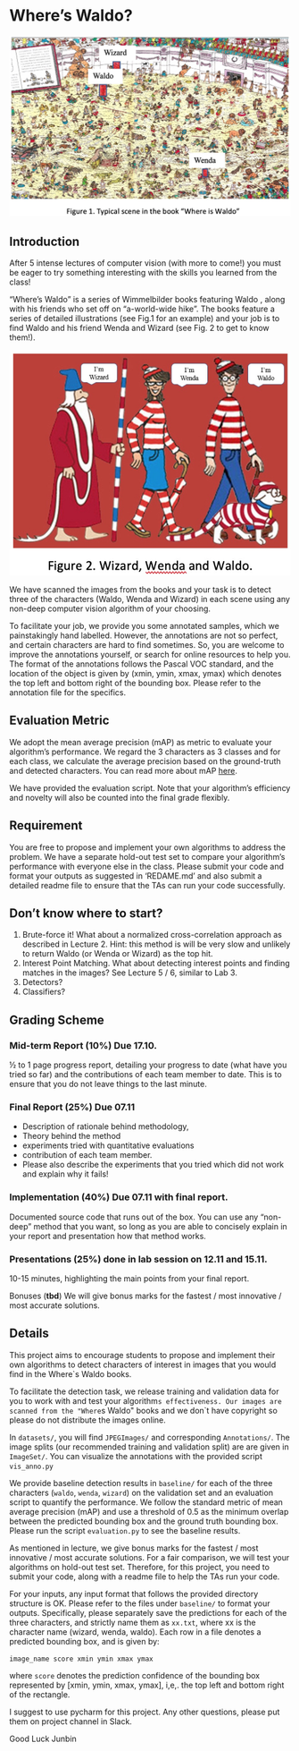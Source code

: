 # Where’s Waldo?

![Wheres Waldo](img/fig1.jpg)

## Introduction

After 5 intense lectures of computer vision (with more to come!) you must be eager to try something interesting with the skills you learned from the class!

“Where’s Waldo” is a series of Wimmelbilder books featuring Waldo , along with his friends who set off on “a-world-wide hike”. The books feature a series of detailed illustrations (see Fig.1 for an example) and your job is to find Waldo and his friend Wenda and Wizard (see Fig. 2 to get to know them!).

![Waldo, Wenda, and Wizard](img/fig2.jpg)

We have scanned the images from the books and your task is to detect three of the characters (Waldo, Wenda and Wizard) in each scene using any non-deep computer vision algorithm of your choosing.

To facilitate your job, we provide you some annotated samples, which we painstakingly hand labelled. However, the annotations are not so perfect, and certain characters are hard to find sometimes. So, you are welcome to improve the annotations yourself, or search for online resources to help you. The format of the annotations follows the Pascal VOC standard, and the location of the object is given by (xmin, ymin, xmax, ymax) which denotes the top left and bottom right of the bounding box. Please refer to the annotation file for the specifics.

## Evaluation Metric

We adopt the mean average precision (mAP) as metric to evaluate your algorithm’s performance. We regard the 3 characters as 3 classes and for each class, we calculate the average precision based on the ground-truth and detected characters. You can read more about mAP [here](https://medium.com/@jonathan_hui/map-mean-average-precision-for-object-detection-45c121a31173).

We have provided the evaluation script. Note that your algorithm’s efficiency and novelty will also be counted into the final grade flexibly.

## Requirement

You are free to propose and implement your own algorithms to address the problem. We have a separate hold-out test set to compare your algorithm’s performance with everyone else in the class. Please submit your code and format your outputs as suggested in ‘REDAME.md’ and also submit a detailed readme file to ensure that the TAs can run your code successfully.

## Don’t know where to start?

1. Brute-force it! What about a normalized cross-correlation approach as described in Lecture 2. Hint: this method is will be very slow and unlikely to return Waldo (or Wenda or Wizard) as the top hit.
2. Interest Point Matching. What about detecting interest points and finding matches in the images? See Lecture 5 / 6, similar to Lab 3.
3. Detectors?
4. Classifiers?

## Grading Scheme

### Mid-term Report (10%) **Due 17.10.**

½ to 1 page progress report, detailing your progress to date (what have you tried so far) and the contributions of each team member to date. This is to ensure that you do not leave things to the last minute.

### Final Report (25%) **Due 07.11**

- Description of rationale behind methodology,
- Theory behind the method
- experiments tried with quantitative evaluations
- contribution of each team member.
- Please also describe the experiments that you tried which did not work and explain why it fails!

### Implementation (40%) **Due 07.11 with final report.**

Documented source code that runs out of the box. You can use any “non-deep” method that you want, so long as you are able to concisely explain in your report and presentation how that method works.

### Presentations (25%) **done in lab session on 12.11 and 15.11.**

10-15 minutes, highlighting the main points from your final report.

Bonuses (**tbd**)
We will give bonus marks for the fastest / most innovative / most accurate solutions.

## Details

This project aims to encourage students to propose and implement their own algorithms to detect characters of interest
in images that you would find in the Where`s Waldo books.

To facilitate the detection task, we release training and validation data for you to work with and test your algorithm`s effectiveness. Our images are scanned from the "Where`s Waldo" books and we don`t have copyright so please do not distribute the images online.

In `datasets/`, you will find `JPEGImages/` and corresponding `Annotations/`. The image splits (our recommended training and validation split) are are given in `ImageSet/`. You can visualize the annotations with the provided script `vis_anno.py`

We provide baseline detection results in `baseline/` for each of the three characters (`waldo`, `wenda`, `wizard`)
on the validation set and an evaluation script to quantify the performance. We follow the standard metric of mean
average precision (mAP) and use a threshold of 0.5 as the minimum overlap between the predicted bounding box and
the ground truth bounding box. Please run the script `evaluation.py` to see the baseline results.

As mentioned in lecture, we give bonus marks for the fastest / most innovative / most accurate solutions. For a fair comparison, we will test your algorithms on hold-out test set. Therefore, for this project, you need to submit your code, along with a readme file to help the TAs run your code.

For your inputs, any input format that follows the provided directory structure is OK. Please refer to the files under `baseline/` to format your outputs. Specifically, please separately save the predictions for each of the three characters, and strictly name them as `xx.txt`, where xx is the character name (wizard, wenda, waldo). Each row in a file denotes a predicted bounding box, and is given by:

```
image_name score xmin ymin xmax ymax
```

where `score` denotes the prediction confidence of the bounding box represented by [xmin, ymin, xmax, ymax], i,e,. the top left and bottom right of the rectangle.

I suggest to use pycharm for this project. Any other questions, please put them on project channel in Slack.

Good Luck
Junbin

